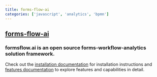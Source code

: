 ```yaml
---
title: forms-flow-ai
categories: ['javascript', 'analytics', 'bpmn']
---
```

## [forms-flow-ai](https://github.com/AOT-Technologies/forms-flow-ai)

### formsflow.ai is an open source forms-workflow-analytics solution framework.


Check out the [installation documentation](https://aot-technologies.github.io/forms-flow-installation-doc/) for installation instructions and [features documentation](https://aot-technologies.github.io/forms-flow-ai-doc) to explore features and capabilities in detail.
